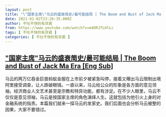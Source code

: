 ```yaml
---
layout: post
title: "\"国家主席\"马云的盛衰简史/最可能结局 | The Boom and Bust of Jack Ma Era [Eng Sub]"
date: 2021-01-02T23:26:35.000Z
author: 不吐不快的有货君
from: https://www.youtube.com/watch?v=m4ORJfLHlLc
tags: [ 不吐不快的有货君 ]
categories: [ 不吐不快的有货君 ]
---
```

<!--1609629995000-->
["国家主席"马云的盛衰简史/最可能结局 | The Boom and Bust of Jack Ma Era [Eng Sub]](https://www.youtube.com/watch?v=m4ORJfLHlLc)
------

<div>
马云的两万亿吞金巨兽蚂蚁金服在上市前夕被紧急叫停，接着又曝出马云限制出境阿里接受调查，让人跌破眼镜。一直以来，马云给公众的形象是各方面的意见领袖，经济商业人文艺术甚至是宗教和特异功能，都有涉足。在不少人眼里，马云不仅仅是意见领袖，马云是按国家主席的角色演绎人生。这就包括为他引火上身的对金融系统的指责。本篇我们就来一探马云的发家史。我们后面也会分析马云被整的因果，大家不要错过。
</div>
